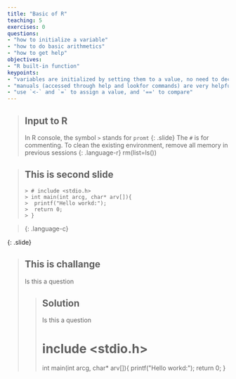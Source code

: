 ```yaml
---
title: "Basic of R"
teaching: 5
exercises: 0
questions:
- "how to initialize a variable"
- "how to do basic arithmetics"
- "how to get help"
objectives:
- "R built-in function"
keypoints:
- "variables are initialized by setting them to a value, no need to declare variables"
- "manuals (accessed through help and lookfor commands) are very helpful"
- "use `<-` and `=` to assign a value, and '==' to compare"
---
```



> ## Input to R
> In R console, the symbol `>` stands for `promt`
{: .slide}
The `#` is for commenting.
To clean the existing environment, remove all memory in previous sessions
> {: .language-r}
rm(list=ls())

> ## This is second slide
>
> ~~~
> > # include <stdio.h>
> > int main(int arcg, char* arv[]){
> >  printf("Hello workd:");
> >  return 0;
> > }
> ~~~

> {: .language-c}
>
{: .slide}

> ## This is challange
> Is this a question
>
> > ## Solution
> > Is this a question
> > # include <stdio.h>
> > int main(int arcg, char* arv[]){
> >  printf("Hello workd:");
> >  return 0;
> > }


